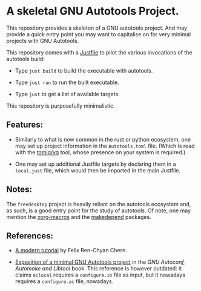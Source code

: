 A skeletal GNU Autotools Project.
=================================


This repository provides a skeleton of a GNU autotools project. And
may provide a quick entry point you may want to capitalise on for very
minimal projects with GNU Autotools.

This repository comes with a [Justfile](https://just.systems/) to pilot
the various invocations of the autotools build:

- Type `just build` to build the executable with autotools.

- Type `just run` to run the built executable.

- Type `just` to get a list of available targets.

This repository is purposefully minimalistic.


Features:
---------

- Similarly to what is now common in the rust or python ecosystem, one may set
up project information in the `Autotools.toml` file. (Which is read
with the [tomlq/yq][tomlq-yq] tool, whose presence on your system is
required.)

- One may set up additional Justfile targets by declaring them in a
`local.just` file, which would then be imported in the main Justfile.

[tomlq-yq]: https://kislyuk.github.io/yq/#toml-support


Notes:
------

The `freedesktop` project is heavily reliant on the autotools ecosystem
and, as such, is a good entry point for the study of autotools.
Of note, one may mention the [xorg-macros][xorg-macros] and the
[makedepend][makedepend] packages.

[xorg-macros]: https://gitlab.freedesktop.org/xorg/util/macros
[makedepend]: https://gitlab.freedesktop.org/xorg/util/makedepend


References:
-----------

- [A modern tutorial][tuto-felix] by Felix Ren-Chyan Chern.

- [Exposition of a minimal GNU Autotools project][book-mini] in the *GNU
Autoconf, Automake and Libtool* book. This reference is however
outdated: it claims `aclocal` requires a `configure.in` file as input,
but it nowadays requires a `configure.ac` file, nowadays.

[tuto-felix]: https://www.idryman.org/blog/2016/03/10/autoconf-tutorial-1/
[book-mini]: https://www.sourceware.org/autobook/autobook/autobook_23.html#A-Minimal-GNU-Autotools-Project
